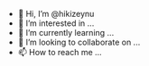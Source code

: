 - 👋 Hi, I’m @hikizeynu
- 👀 I’m interested in ...
- 🌱 I’m currently learning ...
- 💞️ I’m looking to collaborate on ...
- 📫 How to reach me ...

<!---
hikizeynu/hikizeynu is a ✨ special ✨ repository because its `README.md` (this file) appears on your GitHub profile.
You can click the Preview link to take a look at your changes.
--->
